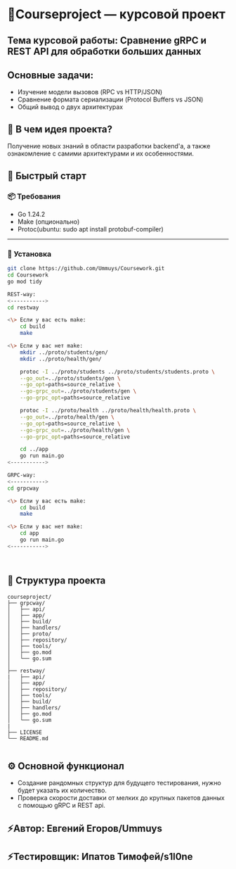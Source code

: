 # 📃Courseproject — курсовой проект

## Тема курсовой работы: Сравнение gRPC и REST API для обработки больших данных

## Основные задачи:

- Изучение модели вызовов (RPC vs HTTP/JSON)
- Сравнение формата сериализации (Protocol Buffers vs JSON)
- Общий вывод о двух архитектурах

## 💫 В чем идея проекта?

Получение новых знаний в области разработки backend'a, а также ознакомление с самими архитектурами и их особенностями.

## 🚀 Быстрый старт

### 📦 Требования

- Go 1.24.2
- Make (опционально)
- Protoc(ubuntu: sudo apt install protobuf-compiler)

---

### 🔧 Установка

```bash
git clone https://github.com/Ummuys/Coursework.git
cd Coursework
go mod tidy

REST-way:
<----------->
cd restway

<\> Если у вас есть make:
	cd build
	make

<\> Если у вас нет make:
	mkdir ../proto/students/gen/
	mkdir ../proto/health/gen/

	protoc -I ../proto/students ../proto/students/students.proto \
	--go_out=../proto/students/gen \
	--go_opt=paths=source_relative \
	--go-grpc_out=../proto/students/gen \
	--go-grpc_opt=paths=source_relative

	protoc -I ../proto/health ../proto/health/health.proto \
	--go_out=../proto/health/gen \
	--go_opt=paths=source_relative \
	--go-grpc_out=../proto/health/gen \
	--go-grpc_opt=paths=source_relative

	cd ../app
	go run main.go
<----------->

GRPC-way:
<----------->
cd grpcway

<\> Если у вас есть make:
	cd build
	make

<\> Если у вас нет make:
	cd app
	go run main.go
<----------->




```

## 🧩 Структура проекта

```
courseproject/
├── grpcway/
│   ├── api/
│   ├── app/
│   ├── build/
│   ├── handlers/
│   ├── proto/
│   ├── repository/
│   ├── tools/
│   ├── go.mod
│   └── go.sum
│
├── restway/
|   ├── api/
│   ├── app/
│   ├── repository/
│   ├── tools/
│   ├── build/
│   ├── handlers/
│   ├── go.mod
│   └── go.sum
|
├── LICENSE
└── README.md
 
```

## ⚙️ Основной функционал

* Создание рандомных структур для будущего тестирования, нужно будет указать их количество.
* Проверка скорости доставки от мелких до крупных пакетов данных с помощью gRPC и REST api.

## ⚡️Автор: Евгений Егоров/Ummuys

## ⚡️Тестировщик: Ипатов Тимофей/s1l0ne
